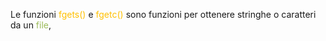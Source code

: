 Le funzioni <font color="#ffc000">fgets()</font> e <font color="#ffc000">fgetc()</font> sono funzioni per ottenere stringhe o caratteri da un <font color="#9bbb59">file</font>, 